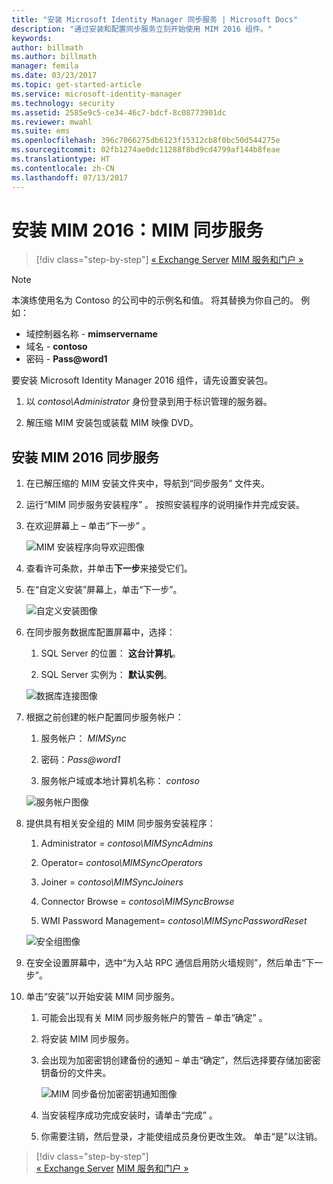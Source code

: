 ```yaml
---
title: "安装 Microsoft Identity Manager 同步服务 | Microsoft Docs"
description: "通过安装和配置同步服务立刻开始使用 MIM 2016 组件。"
keywords: 
author: billmath
ms.author: billmath
manager: femila
ms.date: 03/23/2017
ms.topic: get-started-article
ms.service: microsoft-identity-manager
ms.technology: security
ms.assetid: 2585e9c5-ce34-46c7-bdcf-8c08773901dc
ms.reviewer: mwahl
ms.suite: ems
ms.openlocfilehash: 396c7066275db6123f15312cb8f0bc50d544275e
ms.sourcegitcommit: 02fb1274ae0dc11288f8bd9cd4799af144b8feae
ms.translationtype: HT
ms.contentlocale: zh-CN
ms.lasthandoff: 07/13/2017
---
```

# <a name="install-mim-2016-mim-synchronization-service"></a>安装 MIM 2016：MIM 同步服务

>[!div class="step-by-step"]
[« Exchange Server](prepare-server-exchange.md)
[MIM 服务和门户 »](install-mim-service-portal.md)

> [!NOTE]
> 本演练使用名为 Contoso 的公司中的示例名和值。 将其替换为你自己的。 例如：
> - 域控制器名称 - **mimservername**
> - 域名 - **contoso**
> - 密码 - **Pass@word1**

要安装 Microsoft Identity Manager 2016 组件，请先设置安装包。

1. 以 *contoso\Administrator* 身份登录到用于标识管理的服务器。

2. 解压缩 MIM 安装包或装载 MIM 映像 DVD。

## <a name="install-mim-2016-synchronization-service"></a>安装 MIM 2016 同步服务

1. 在已解压缩的 MIM 安装文件夹中，导航到“同步服务”  文件夹。

2. 运行“MIM 同步服务安装程序” 。 按照安装程序的说明操作并完成安装。

3. 在欢迎屏幕上 – 单击“下一步” 。

    ![MIM 安装程序向导欢迎图像](media/MIM-Install1.png)

4. 查看许可条款，并单击**下一步**来接受它们。

5. 在“自定义安装”屏幕上，单击“下一步”。

    ![自定义安装图像](media/MIM-Install2.png)

6.  在同步服务数据库配置屏幕中，选择：

    1.  SQL Server 的位置： **这台计算机**。

    2.  SQL Server 实例为： **默认实例**。

    ![数据库连接图像](media/MIM-Install3.png)

7.  根据之前创建的帐户配置同步服务帐户：

    1.  服务帐户： *MIMSync*

    2.  密码：*Pass@word1*

    3.  服务帐户域或本地计算机名称： *contoso*

    ![服务帐户图像](media/MIM-Install4.png)

8.  提供具有相关安全组的 MIM 同步服务安装程序：

    1. Administrator = *contoso\MIMSyncAdmins*

    2. Operator= *contoso\MIMSyncOperators*

    3. Joiner = *contoso\MIMSyncJoiners*

    4. Connector Browse = *contoso\MIMSyncBrowse*

    5. WMI Password Management= *contoso\MIMSyncPasswordReset*

    ![安全组图像](media/MIM-Install5.png)

9. 在安全设置屏幕中，选中“为入站 RPC 通信启用防火墙规则”，然后单击“下一步”。

10. 单击“安装”以开始安装 MIM 同步服务。

    1. 可能会出现有关 MIM 同步服务帐户的警告 – 单击“确定” 。

    2. 将安装 MIM 同步服务。

    3. 会出现为加密密钥创建备份的通知 – 单击“确定”，然后选择要存储加密密钥备份的文件夹。

        ![MIM 同步备份加密密钥通知图像](media/MIM-Install7.png)

    4. 当安装程序成功完成安装时，请单击“完成” 。

    5. 你需要注销，然后登录，才能使组成员身份更改生效。 单击“是”以注销。

>[!div class="step-by-step"]  
[« Exchange Server](prepare-server-exchange.md)
[MIM 服务和门户 »](install-mim-service-portal.md)
